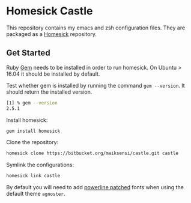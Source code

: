 # Homesick Castle
This repository contains my emacs and zsh configuration files. They are packaged as 
a [Homesick](https://github.com/technicalpickles/homesick) repository. 

## Get Started

Ruby [Gem](https://rubygems.org/pages/download) needs to be installed in order to run
 homesick. On Ubuntu > 16.04 it should be installed by default.

Test whether gem is installed by running the command `gem --version`. It should 
return the installed version. 
```bash
[1] % gem --version
2.5.1
```

Install homesick: 
```bash
gem install homesick
```

Clone the repository:
```bash
homesick clone https://bitbucket.org/maiksensi/castle.git castle
```

Symlink the configurations: 
```bash
homesick link castle
```

By default you will need to add [powerline patched](https://github.com/powerline/fonts)
fonts when using the default theme `agnoster`.
